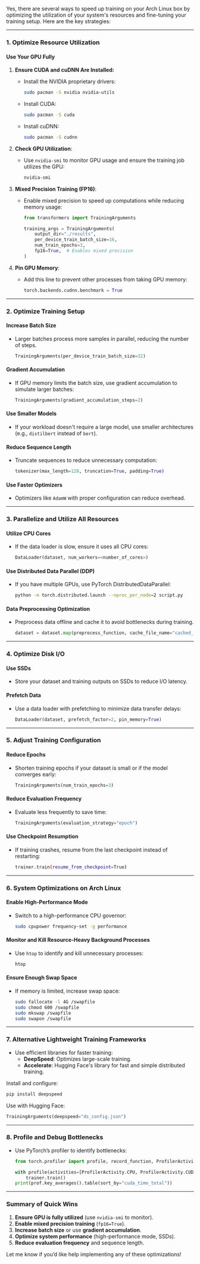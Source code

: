 Yes, there are several ways to speed up training on your Arch Linux box by optimizing the utilization of your system's resources and fine-tuning your training setup. Here are the key strategies:

---

### **1. Optimize Resource Utilization**

#### **Use Your GPU Fully**
1. **Ensure CUDA and cuDNN Are Installed:**
   - Install the NVIDIA proprietary drivers:
     ```bash
     sudo pacman -S nvidia nvidia-utils
     ```
   - Install CUDA:
     ```bash
     sudo pacman -S cuda
     ```
   - Install cuDNN:
     ```bash
     sudo pacman -S cudnn
     ```

2. **Check GPU Utilization**:
   - Use `nvidia-smi` to monitor GPU usage and ensure the training job utilizes the GPU:
     ```bash
     nvidia-smi
     ```

3. **Mixed Precision Training (FP16)**:
   - Enable mixed precision to speed up computations while reducing memory usage:
     ```python
     from transformers import TrainingArguments

     training_args = TrainingArguments(
         output_dir="./results",
         per_device_train_batch_size=16,
         num_train_epochs=3,
         fp16=True,  # Enables mixed precision
     )
     ```

4. **Pin GPU Memory**:
   - Add this line to prevent other processes from taking GPU memory:
     ```python
     torch.backends.cudnn.benchmark = True
     ```

---

### **2. Optimize Training Setup**

#### **Increase Batch Size**
- Larger batches process more samples in parallel, reducing the number of steps.
  ```python
  TrainingArguments(per_device_train_batch_size=32)
  ```

#### **Gradient Accumulation**
- If GPU memory limits the batch size, use gradient accumulation to simulate larger batches:
  ```python
  TrainingArguments(gradient_accumulation_steps=2)
  ```

#### **Use Smaller Models**
- If your workload doesn't require a large model, use smaller architectures (e.g., `distilbert` instead of `bert`).

#### **Reduce Sequence Length**
- Truncate sequences to reduce unnecessary computation:
  ```python
  tokenizer(max_length=128, truncation=True, padding=True)
  ```

#### **Use Faster Optimizers**
- Optimizers like `AdamW` with proper configuration can reduce overhead.

---

### **3. Parallelize and Utilize All Resources**

#### **Utilize CPU Cores**
- If the data loader is slow, ensure it uses all CPU cores:
  ```python
  DataLoader(dataset, num_workers=<number_of_cores>)
  ```

#### **Use Distributed Data Parallel (DDP)**
- If you have multiple GPUs, use PyTorch DistributedDataParallel:
  ```bash
  python -m torch.distributed.launch --nproc_per_node=2 script.py
  ```

#### **Data Preprocessing Optimization**
- Preprocess data offline and cache it to avoid bottlenecks during training.
  ```python
  dataset = dataset.map(preprocess_function, cache_file_name="cached_data.arrow")
  ```

---

### **4. Optimize Disk I/O**

#### **Use SSDs**
- Store your dataset and training outputs on SSDs to reduce I/O latency.

#### **Prefetch Data**
- Use a data loader with prefetching to minimize data transfer delays:
  ```python
  DataLoader(dataset, prefetch_factor=2, pin_memory=True)
  ```

---

### **5. Adjust Training Configuration**

#### **Reduce Epochs**
- Shorten training epochs if your dataset is small or if the model converges early:
  ```python
  TrainingArguments(num_train_epochs=3)
  ```

#### **Reduce Evaluation Frequency**
- Evaluate less frequently to save time:
  ```python
  TrainingArguments(evaluation_strategy="epoch")
  ```

#### **Use Checkpoint Resumption**
- If training crashes, resume from the last checkpoint instead of restarting:
  ```bash
  trainer.train(resume_from_checkpoint=True)
  ```

---

### **6. System Optimizations on Arch Linux**

#### **Enable High-Performance Mode**
- Switch to a high-performance CPU governor:
  ```bash
  sudo cpupower frequency-set -g performance
  ```

#### **Monitor and Kill Resource-Heavy Background Processes**
- Use `htop` to identify and kill unnecessary processes:
  ```bash
  htop
  ```

#### **Ensure Enough Swap Space**
- If memory is limited, increase swap space:
  ```bash
  sudo fallocate -l 4G /swapfile
  sudo chmod 600 /swapfile
  sudo mkswap /swapfile
  sudo swapon /swapfile
  ```

---

### **7. Alternative Lightweight Training Frameworks**
- Use efficient libraries for faster training:
  - **DeepSpeed**: Optimizes large-scale training.
  - **Accelerate**: Hugging Face's library for fast and simple distributed training.

Install and configure:
```bash
pip install deepspeed
```

Use with Hugging Face:
```python
TrainingArguments(deepspeed="ds_config.json")
```

---

### **8. Profile and Debug Bottlenecks**
- Use PyTorch’s profiler to identify bottlenecks:
  ```python
  from torch.profiler import profile, record_function, ProfilerActivity

  with profile(activities=[ProfilerActivity.CPU, ProfilerActivity.CUDA]) as prof:
      trainer.train()
  print(prof.key_averages().table(sort_by="cuda_time_total"))
  ```

---

### Summary of Quick Wins
1. **Ensure GPU is fully utilized** (use `nvidia-smi` to monitor).
2. **Enable mixed precision training** (`fp16=True`).
3. **Increase batch size** or use **gradient accumulation**.
4. **Optimize system performance** (high-performance mode, SSDs).
5. **Reduce evaluation frequency** and sequence length.

Let me know if you’d like help implementing any of these optimizations!